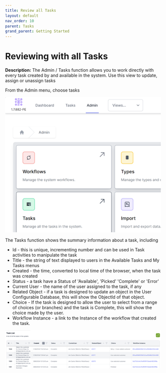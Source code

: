 ```yaml
---
title: Review all Tasks
layout: default
nav_order: 10
parent: Tasks
grand_parent: Getting Started
---
```


# Reviewing with all Tasks

__Description:__ 
The Admin / Tasks function allows you to work directly with every task created by and available in the system. Use this view to update, assign or unassign tasks

From the Admin menu, choose tasks

![](../images/2024-07-09-12-25-42.png)


The Tasks function shows the summary information about a task, including
- Id - this is unique, incrementing number and can be used in Task activities to manipulate the task
- Title - the string of text displayed to users in the Available Tasks and My Tasks menus
- Created - the time, converted to local time of the browser, when the task was created
- Status - a task have a Status of 'Available', 'Picked' 'Complete' or 'Error'
- Current User - the name of the user assigned to the task, if any
- Related Object - if a task is designed to update an object in the User Configurable Database, this will show the ObjectId of that object.
- Choice - If the task is designed to allow the user to select from a range of choices (or branches) and the task is Complete, this will show the choice made by the user.
- Workflow Instance - a link to the Instance of the workflow that created the task. 

![](../images/2024-07-09-12-33-57.png)